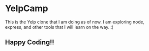 # YelpCamp

This is the Yelp clone that I am doing as of now. I am exploring node, express, and other tools that I will learn on the way. :)

## Happy Coding!!